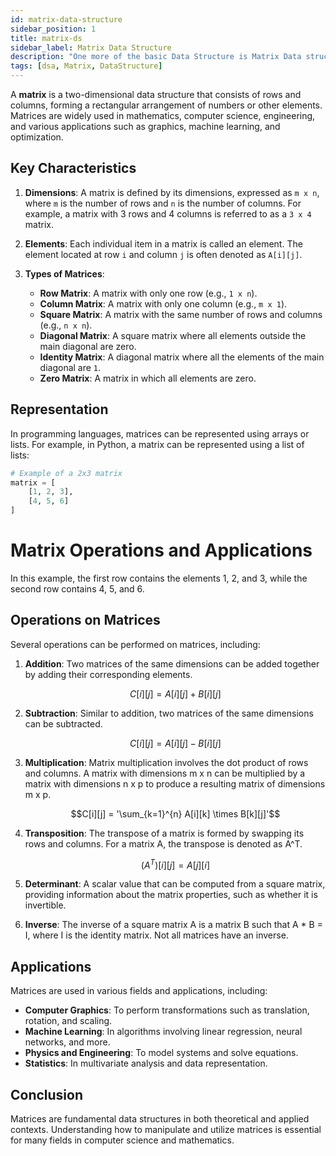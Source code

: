 ```yaml
---
id: matrix-data-structure
sidebar_position: 1
title: matrix-ds
sidebar_label: Matrix Data Structure
description: "One more of the basic Data Structure is Matrix Data structure and we'll know more about it."
tags: [dsa, Matrix, DataStructure]
---
```


A **matrix** is a two-dimensional data structure that consists of rows and columns, forming a rectangular arrangement of numbers or other elements. Matrices are widely used in mathematics, computer science, engineering, and various applications such as graphics, machine learning, and optimization.

## Key Characteristics

1. **Dimensions**: A matrix is defined by its dimensions, expressed as `m x n`, where `m` is the number of rows and `n` is the number of columns. For example, a matrix with 3 rows and 4 columns is referred to as a `3 x 4` matrix.

2. **Elements**: Each individual item in a matrix is called an element. The element located at row `i` and column `j` is often denoted as `A[i][j]`.

3. **Types of Matrices**:
   - **Row Matrix**: A matrix with only one row (e.g., `1 x n`).
   - **Column Matrix**: A matrix with only one column (e.g., `m x 1`).
   - **Square Matrix**: A matrix with the same number of rows and columns (e.g., `n x n`).
   - **Diagonal Matrix**: A square matrix where all elements outside the main diagonal are zero.
   - **Identity Matrix**: A diagonal matrix where all the elements of the main diagonal are `1`.
   - **Zero Matrix**: A matrix in which all elements are zero.

## Representation
In programming languages, matrices can be represented using arrays or lists. For example, in Python, a matrix can be represented using a list of lists:

```python
# Example of a 2x3 matrix
matrix = [
    [1, 2, 3],
    [4, 5, 6]
]
```
# Matrix Operations and Applications

In this example, the first row contains the elements 1, 2, and 3, while the second row contains 4, 5, and 6.

## Operations on Matrices

Several operations can be performed on matrices, including:

1. **Addition**: Two matrices of the same dimensions can be added together by adding their corresponding elements.

   $$C[i][j] = A[i][j] + B[i][j]$$
   
2. **Subtraction**: Similar to addition, two matrices of the same dimensions can be subtracted.

   
   $$C[i][j] = A[i][j] - B[i][j]$$
   

3. **Multiplication**: Matrix multiplication involves the dot product of rows and columns. A matrix with dimensions m x n can be multiplied by a matrix with dimensions n x p to produce a resulting matrix of dimensions m x p.

   
   $$C[i][j] = '\sum_{k=1}^{n} A[i][k] \times B[k][j]'$$
   

4. **Transposition**: The transpose of a matrix is formed by swapping its rows and columns. For a matrix A, the transpose is denoted as A^T.

   $$(A^T)[i][j] = A[j][i]$$
   

5. **Determinant**: A scalar value that can be computed from a square matrix, providing information about the matrix properties, such as whether it is invertible.

6. **Inverse**: The inverse of a square matrix A is a matrix B such that A * B = I, where I is the identity matrix. Not all matrices have an inverse.

## Applications

Matrices are used in various fields and applications, including:

- **Computer Graphics**: To perform transformations such as translation, rotation, and scaling.
- **Machine Learning**: In algorithms involving linear regression, neural networks, and more.
- **Physics and Engineering**: To model systems and solve equations.
- **Statistics**: In multivariate analysis and data representation.

## Conclusion

Matrices are fundamental data structures in both theoretical and applied contexts. Understanding how to manipulate and utilize matrices is essential for many fields in computer science and mathematics.
